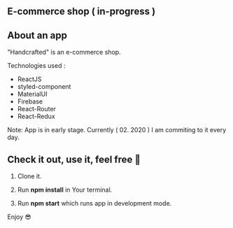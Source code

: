 ## E-commerce shop ( in-progress )

## About an app

"Handcrafted" is an e-commerce shop. 

Technologies used :
-	ReactJS 
-	styled-component
-	MaterialUI
-	Firebase
-	React-Router
-	React-Redux

Note: App is in early stage. Currently ( 02. 2020 ) I am commiting to it every day. 

## Check it out, use it, feel free 💚

1.  Clone it.
    
2.  Run  **npm install**  in Your terminal.
    
3.  Run  **npm start**  which runs app in development mode.
  
Enjoy  😎